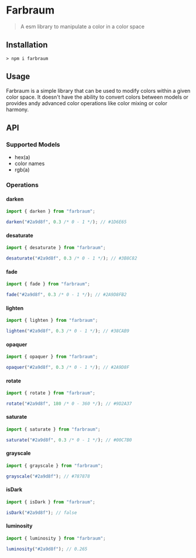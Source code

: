 # Farbraum

> A esm library to manipulate a color in a color space

## Installation

`> npm i farbraum`

## Usage

Farbraum is a simple library that can be used to modify colors within a given color space. It doesn't have the ability to convert colors between models or provides andy advanced color operations like color mixing or color harmony.

## API

### Supported Models

- hex(a)
- color names
- rgb(a)

### Operations

#### darken

```typescript
import { darken } from "farbraum";

darken("#2a9d8f", 0.3 /* 0 - 1 */); // #1D6E65
```

#### desaturate

```typescript
import { desaturate } from "farbraum";

desaturate("#2a9d8f", 0.3 /* 0 - 1 */); // #3B8C82
```

#### fade

```typescript
import { fade } from "farbraum";

fade("#2a9d8f", 0.3 /* 0 - 1 */); // #2A9D8FB2
```

#### lighten

```typescript
import { lighten } from "farbraum";

lighten("#2a9d8f", 0.3 /* 0 - 1 */); // #38CAB9
```

#### opaquer

```typescript
import { opaquer } from "farbraum";

opaquer("#2a9d8f", 0.3 /* 0 - 1 */); // #2A9D8F
```

#### rotate

```typescript
import { rotate } from "farbraum";

rotate("#2a9d8f", 180 /* 0 - 360 */); // #9D2A37
```

#### saturate

```typescript
import { saturate } from "farbraum";

saturate("#2a9d8f", 0.3 /* 0 - 1 */); // #00C7B0
```

#### grayscale

```typescript
import { grayscale } from "farbraum";

grayscale("#2a9d8f"); // #787878
```

#### isDark

```typescript
import { isDark } from "farbraum";

isDark("#2a9d8f"); // false
```

#### luminosity

```typescript
import { luminosity } from "farbraum";

luminosity("#2a9d8f"); // 0.265
```
